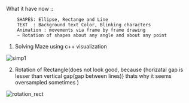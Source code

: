 What it have now ::

        SHAPES: Ellipse, Rectange and Line
        TEXT  : Background text Color, Blinking characters
        Animation : movements via frame by frame drawing
        ~ Rotation of shapes about any angle and about any point

1) Solving Maze using c++ visualization


![simp1](https://user-images.githubusercontent.com/44106871/124168773-305fe180-dac3-11eb-91d1-4cff063ae144.gif)


2) Rotation of Rectangle(does not look good, because {horizatal gap is lesser than vertical gap(gap between lines)} thats why it seems oversampled sometimes )

![rotation_rect](https://user-images.githubusercontent.com/44106871/124170136-ad3f8b00-dac4-11eb-94f0-1b7c17dd8ee6.gif)
